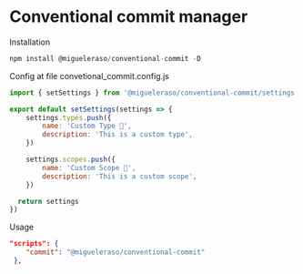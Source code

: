 # Conventional commit manager 

Installation
```js
npm install @migueleraso/conventional-commit -D
```

Config at file convetional_commit.config.js
```js
import { setSettings } from '@migueleraso/conventional-commit/settings.js'

export default setSettings(settings => {
	settings.types.push({
		name: 'Custom Type 📅',
		description: 'This is a custom type',
	})

	settings.scopes.push({
		name: 'Custom Scope 📅',
		description: 'This is a custom scope',
	})

  return settings
})
```

Usage
```json
"scripts": {
    "commit": "@migueleraso/conventional-commit"
 },
```